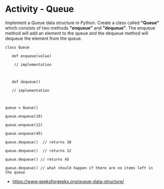 
# Activity - Queue

Implement a Queue data structure in Python. Create a class called **"Queue"** which consists of two methods **"enqueue"** and **"dequeue"**. The enqueue method will add an element to the queue and the dequeue method will dequeue the element from the queue. 

```
class Queue 

   def enqueue(value) 

    // implementation 

 

   def dequeue()  

   // implementation 

 

queue = Queue() 

queue.enqueue(10) 

queue.enqueue(12) 

queue.enqueue(45) 

queue.dequeue()  // returns 10 

queue.dequeue()  // returns 12 

queue.dequeue() // returns 45 

queue.dequeue() // what should happen if there are no items left in the queue
```
 

* https://www.geeksforgeeks.org/queue-data-structure/